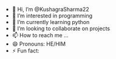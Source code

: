 - 👋 Hi, I’m @KushagraSharma22
- 👀 I’m interested in programming
- 🌱 I’m currently learning python
- 💞️ I’m looking to collaborate on projects
- 📫 How to reach me ...
- 😄 Pronouns: HE/HIM
- ⚡ Fun fact: 

<!---
KushagraSharma22/KushagraSharma22 is a ✨ special ✨ repository because its `README.md` (this file) appears on your GitHub profile.
You can click the Preview link to take a look at your changes.
--->
